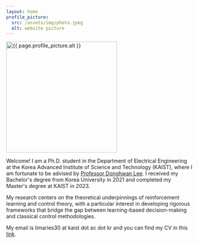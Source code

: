 ```yaml
---
layout: home
profile_picture:
  src: /assets/img/photo.jpeg
  alt: website picture
---
```


<p>
    <img
            src="{{ page.profile_picture.src | absolute_url }}"
            alt="{{ page.profile_picture.alt }}"
            class="profile-pic"
            width="300"
          />
          
Welcome! I am a Ph.D. student in the Department of Electrical Engineering at the Korea Advanced Institute of Science and Technology (KAIST), where I am fortunate to be advised by <a href="https://sites.google.com/site/donghwanleehome">Professor Donghwan Lee</a>. I received my Bachelor's degree from Korea University in 2021 and completed my Master's degree at KAIST in 2023.</p>

<p>
 My research centers on the theoretical underpinnings of reinforcement learning and control theory, with a particular interest in developing rigorous frameworks that bridge the gap between learning-based decision-making and classical control methodologies.
</p>

<p>
My email is limaries30 at kaist dot ac dot kr and you can find my CV in this <a href="https://www.overleaf.com/read/ngpsmwbrtmkx#d9ed56">link</a>.
</p>


